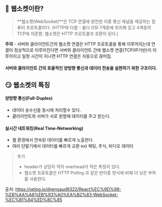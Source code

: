 ## 🤔 웹소켓이란?

> **웹소켓(WebSocket)**은 TCP 연결에 완전한 이중 통신 채널을 제공하는 컴퓨터 프로토콜이다. (HTTP와 다름 - 둘다 OSI 7계층에 위치해 있고 4계층의 TCP에 의존함. 웹소켓은 HTTP 프로토콜과 호환이 된다.)

**주의** - 서버와 클라이언트간의 웹소켓 연결은 HTTP 프로토콜을 통해 이루어지는데 연결이 정상적으로 이루어진다면 서버와 클라이언트 간에 웹소켓 연결(TCP/IP기반)이 이루어지고 일정 시간이 지나면 HTTP 연결은 자동으로 끊어짐.

#### 서버와 클라이언트 간의 효율적인 양방향 통신과 데이터 전송을 실현하기 위한 구조이다.



## 😏 웹소켓의 특징

#### 양방향 통신(Full-Duplex)

- 데이터 송수신을 동시에 처리할수 있다.
- 클라이언트와 서버가 서로 원할때 데이터를 주고 받는다.

#### 실시간 네트워킹(Real Time-Networking)

- 웹 환경에서 연속된 데이터를 빠르게 노출한다.
- 여러 단말기에서 데이터를 빠르게 교환
  ex) 채팅, 주식, 비디오 데이터

> 추가
>
> - header가 상당히 작아 overhead가 적은 특징이 있다.
> - 웹소켓 프로토콜은 HTTP Polling 과 같은 반이중 방식에 비해 더 낮은 부하를 사용한다.



출처: https://velog.io/@wnsaud9322/React%EC%9D%98-%EB%AA%A8%EB%93%A0%EA%B2%83-WebSocket-%EC%B1%84%ED%8C%85